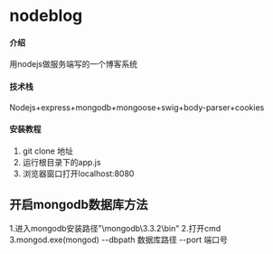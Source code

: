 # nodeblog

#### 介绍
用nodejs做服务端写的一个博客系统

#### 技术栈

Nodejs+express+mongodb+mongoose+swig+body-parser+cookies


#### 安装教程

1. git clone 地址
2. 运行根目录下的app.js
3. 浏览器窗口打开localhost:8080


## 开启mongodb数据库方法
1.进入mongodb安装路径"\mongodb\3.3.2\bin\"
2.打开cmd
3.mongod.exe(mongod) --dbpath 数据库路径 --port 端口号